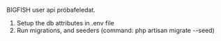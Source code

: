 BIGFISH user api próbafeledat.

1. Setup the db attributes in .env file
2. Run migrations, and seeders (command: php artisan migrate --seed)
